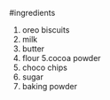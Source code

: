 #ingredients
1. oreo biscuits
2. milk
3. butter
4. flour
5.cocoa powder
6. choco chips
7. sugar
8. baking powder
